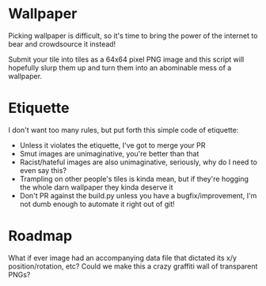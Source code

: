 # Wallpaper

Picking wallpaper is difficult, so it's time to bring the power of the internet to bear and crowdsource it instead!

Submit your tile into tiles as a 64x64 pixel PNG image and this script will hopefully slurp them up and turn them into an abominable mess of a wallpaper.

# Etiquette

I don't want too many rules, but put forth this simple code of etiquette:

* Unless it violates the etiquette, I've got to merge your PR
* Smut images are unimaginative, you're better than that
* Racist/hateful images are also unimaginative, seriously, why do I need to even say this?
* Trampling on other people's tiles is kinda mean, but if they're hogging the whole darn wallpaper they kinda deserve it
* Don't PR against the build.py unless you have a bugfix/improvement, I'm not dumb enough to automate it right out of git!

# Roadmap

What if ever image had an accompanying data file that dictated its x/y position/rotation, etc? Could we make this a crazy graffiti wall of transparent PNGs?
